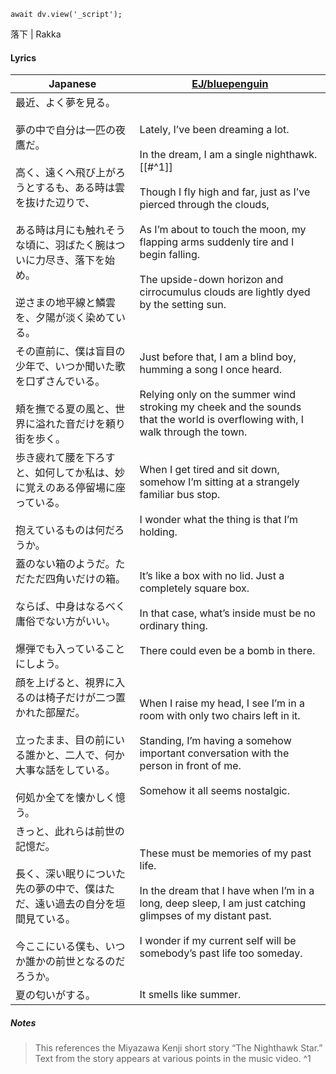 ```dataviewjs
await dv.view('_script');
```
落下 | Rakka
#### Lyrics

| Japanese                                                                                                                                        | [EJ/bluepenguin](https://ejtranslations.wordpress.com/2018/10/02/yorushika-rakka/)                                                                                                                                                                                                                                                                        |
| ----------------------------------------------------------------------------------------------------------------------------------------------- | --------------------------------------------------------------------------------------------------------------------------------------------------------------------------------------------------------------------------------------------------------------------------------------------------------------------------------------------------------- |
| 最近、よく夢を見る。<br><br>夢の中で自分は一匹の夜鷹だ。<br><br>高く、遠くへ飛び上がろうとするも、ある時は雲を抜けた辺りで、<br><br>ある時は月にも触れそうな頃に、羽ばたく腕はついに力尽き、落下を始め。<br><br>逆さまの地平線と鱗雲を、夕陽が淡く染めている。 | Lately, I’ve been dreaming a lot.<br><br>In the dream, I am a single nighthawk. [[#^1]]<br><br>Though I fly high and far, just as I’ve pierced through the clouds,<br><br>As I’m about to touch the moon, my flapping arms suddenly tire and I begin falling.<br><br>The upside-down horizon and cirrocumulus clouds are lightly dyed by the setting sun. |
| その直前に、僕は盲目の少年で、いつか聞いた歌を口ずさんでいる。<br><br>頬を撫でる夏の風と、世界に溢れた音だけを頼り街を歩く。                                                                              | Just before that, I am a blind boy, humming a song I once heard.<br><br>Relying only on the summer wind stroking my cheek and the sounds that the world is overflowing with, I walk through the town.                                                                                                                                                     |
| 歩き疲れて腰を下ろすと、如何してか私は、妙に覚えのある停留場に座っている。<br><br>抱えているものは何だろうか。                                                                                     | When I get tired and sit down, somehow I’m sitting at a strangely familiar bus stop.<br><br>I wonder what the thing is that I’m holding.                                                                                                                                                                                                                  |
| 蓋のない箱のようだ。ただただ四角いだけの箱。<br><br>ならば、中身はなるべく庸俗でない方がいい。<br><br>爆弾でも入っていることにしよう。                                                                     | It’s like a box with no lid. Just a completely square box.<br><br>In that case, what’s inside must be no ordinary thing.<br><br>There could even be a bomb in there.                                                                                                                                                                                      |
| 顔を上げると、視界に入るのは椅子だけが二つ置かれた部屋だ。<br><br>立ったまま、目の前にいる誰かと、二人で、何か大事な話をしている。<br><br>何処か全てを懐かしく憶う。                                                      | When I raise my head, I see I’m in a room with only two chairs left in it.<br><br>Standing, I’m having a somehow important conversation with the person in front of me.<br><br>Somehow it all seems nostalgic.                                                                                                                                            |
| きっと、此れらは前世の記憶だ。<br><br>長く、深い眠りについた先の夢の中で、僕はただ、遠い過去の自分を垣間見ている。<br><br>今ここにいる僕も、いつか誰かの前世となるのだろうか。                                                 | These must be memories of my past life.<br><br>In the dream that I have when I’m in a long, deep sleep, I am just catching glimpses of my distant past.<br><br>I wonder if my current self will be somebody’s past life too someday.                                                                                                                      |
| 夏の匂いがする。                                                                                                                                        | It smells like summer.                                                                                                                                                                                                                                                                                                                                    |
##### Notes
>This references the Miyazawa Kenji short story “The Nighthawk Star.” Text from the story appears at various points in the music video. ^1